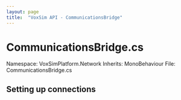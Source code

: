 ```yaml
---
layout: page
title:  "VoxSim API - CommunicationsBridge"
---
```

# CommunicationsBridge.cs
Namespace: VoxSimPlatform.Network
Inherits: MonoBehaviour
File: CommunicationsBridge.cs

## Setting up connections
